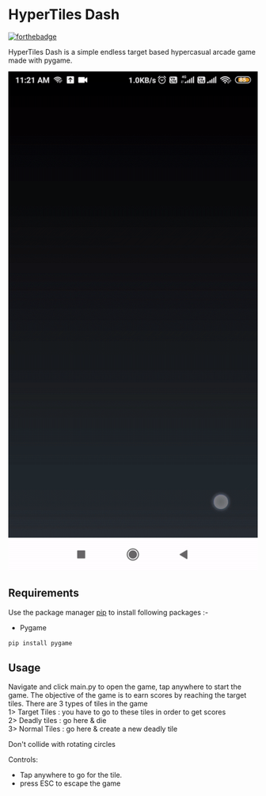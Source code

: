 # HyperTiles Dash

[![forthebadge](https://forthebadge.com/images/badges/made-with-python.svg)](https://forthebadge.com)

HyperTiles Dash is a simple endless target based hypercasual arcade game made with pygame.

![Alt text](app.gif?raw=true "HyperTiles Dash")

## Requirements

Use the package manager [pip](https://pip.pypa.io/en/stable/) to install following packages :-

* Pygame

```bash
pip install pygame
```

## Usage

Navigate and click main.py to open the game, tap anywhere to start the game. The objective of the game is to earn scores by reaching the target tiles. There are 3 types of tiles in the game\
1> Target Tiles : you have to go to these tiles in order to get scores\
2> Deadly tiles : go here & die\
3> Normal Tiles : go here & create a new deadly tile

Don't collide with rotating circles

Controls:

* Tap anywhere to go for the tile.
* press ESC to escape the game
